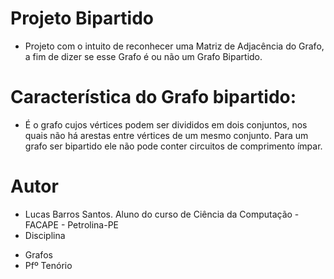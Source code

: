 # Projeto Bipartido
* Projeto com o intuito de reconhecer uma Matriz de Adjacência do Grafo, a fim de dizer se esse Grafo é ou não um Grafo Bipartido. 

# Característica do Grafo bipartido:
 - É o grafo cujos vértices podem ser divididos em dois conjuntos, nos quais não há arestas entre vértices de um mesmo conjunto. Para um grafo ser bipartido ele não pode conter circuitos de comprimento ímpar.

# Autor 
* Lucas Barros Santos. Aluno do curso de Ciência da Computação - FACAPE - Petrolina-PE
* Disciplina 
 - Grafos
 - Pfº Tenório 
